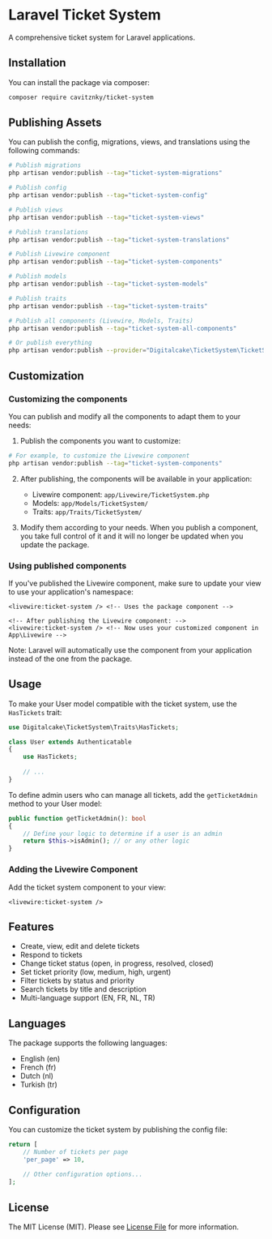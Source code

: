 # Laravel Ticket System

A comprehensive ticket system for Laravel applications.

## Installation

You can install the package via composer:

```bash
composer require cavitznky/ticket-system
```

## Publishing Assets

You can publish the config, migrations, views, and translations using the following commands:

```bash
# Publish migrations
php artisan vendor:publish --tag="ticket-system-migrations"

# Publish config
php artisan vendor:publish --tag="ticket-system-config"

# Publish views
php artisan vendor:publish --tag="ticket-system-views"

# Publish translations
php artisan vendor:publish --tag="ticket-system-translations"

# Publish Livewire component
php artisan vendor:publish --tag="ticket-system-components"

# Publish models
php artisan vendor:publish --tag="ticket-system-models"

# Publish traits
php artisan vendor:publish --tag="ticket-system-traits"

# Publish all components (Livewire, Models, Traits)
php artisan vendor:publish --tag="ticket-system-all-components"

# Or publish everything
php artisan vendor:publish --provider="Digitalcake\TicketSystem\TicketSystemServiceProvider"
```

## Customization

### Customizing the components

You can publish and modify all the components to adapt them to your needs:

1. Publish the components you want to customize:
```bash
# For example, to customize the Livewire component
php artisan vendor:publish --tag="ticket-system-components"
```

2. After publishing, the components will be available in your application:
   - Livewire component: `app/Livewire/TicketSystem.php`
   - Models: `app/Models/TicketSystem/`
   - Traits: `app/Traits/TicketSystem/`

3. Modify them according to your needs. When you publish a component, you take full control of it and it will no longer be updated when you update the package.

### Using published components

If you've published the Livewire component, make sure to update your view to use your application's namespace:

```blade
<livewire:ticket-system /> <!-- Uses the package component -->

<!-- After publishing the Livewire component: -->
<livewire:ticket-system /> <!-- Now uses your customized component in App\Livewire -->
```

Note: Laravel will automatically use the component from your application instead of the one from the package.

## Usage

To make your User model compatible with the ticket system, use the `HasTickets` trait:

```php
use Digitalcake\TicketSystem\Traits\HasTickets;

class User extends Authenticatable
{
    use HasTickets;
    
    // ...
}
```

To define admin users who can manage all tickets, add the `getTicketAdmin` method to your User model:

```php
public function getTicketAdmin(): bool
{
    // Define your logic to determine if a user is an admin
    return $this->isAdmin(); // or any other logic
}
```

### Adding the Livewire Component

Add the ticket system component to your view:

```blade
<livewire:ticket-system />
```

## Features

- Create, view, edit and delete tickets
- Respond to tickets
- Change ticket status (open, in progress, resolved, closed)
- Set ticket priority (low, medium, high, urgent)
- Filter tickets by status and priority
- Search tickets by title and description
- Multi-language support (EN, FR, NL, TR)

## Languages

The package supports the following languages:
- English (en)
- French (fr)
- Dutch (nl)
- Turkish (tr)

## Configuration

You can customize the ticket system by publishing the config file:

```php
return [
    // Number of tickets per page
    'per_page' => 10,
    
    // Other configuration options...
];
```

## License

The MIT License (MIT). Please see [License File](LICENSE.md) for more information.
